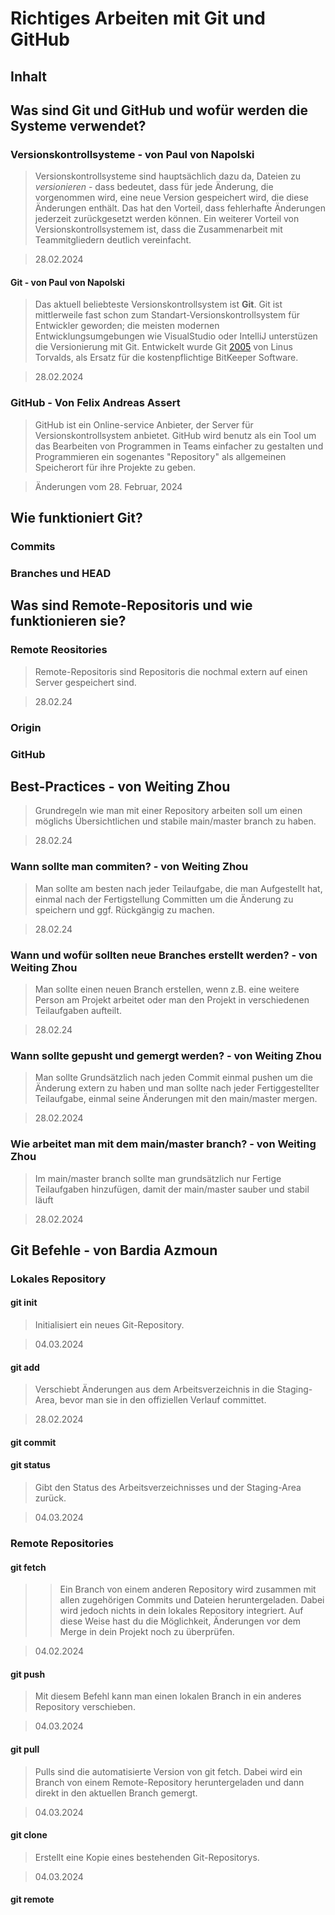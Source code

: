 # Richtiges Arbeiten mit Git und GitHub

## Inhalt

## Was sind Git und GitHub und wofür werden die Systeme verwendet?

### Versionskontrollsysteme - von Paul von Napolski
> Versionskontrollsysteme sind hauptsächlich dazu da, Dateien zu *versionieren* - dass bedeutet, dass für jede Änderung, die vorgenommen wird, eine neue Version gespeichert wird, die diese Änderungen enthält. Das hat den Vorteil, dass fehlerhafte Änderungen jederzeit zurückgesetzt werden können. Ein weiterer Vorteil von Versionskontrollsystemem ist, dass die Zusammenarbeit mit Teammitgliedern deutlich vereinfacht.

> 28.02.2024

#### Git - von Paul von Napolski
> Das aktuell beliebteste Versionskontrollsystem ist **Git**. Git ist mittlerweile fast schon zum Standart-Versionskontrollsystem für Entwickler geworden; die meisten modernen Entwicklungsumgebungen wie VisualStudio oder IntelliJ unterstüzen die Versionierung mit Git. Entwickelt wurde Git [2005](https://de.wikipedia.org/wiki/Git) von Linus Torvalds, als Ersatz für die kostenpflichtige BitKeeper Software.

> 28.02.2024

### GitHub - Von Felix Andreas Assert
> GitHub ist ein Online-service Anbieter, der Server für Versionskontrollsystem anbietet. GitHub wird benutz als ein Tool um das Bearbeiten von Programmen in Teams einfacher zu gestalten und Programmieren ein sogenantes "Repository" als allgemeinen Speicherort für ihre Projekte zu geben.

> Änderungen vom 28. Februar, 2024

## Wie funktioniert Git?

### Commits

### Branches und HEAD

## Was sind Remote-Repositoris und wie funktionieren sie?
### Remote Reositories
> Remote-Repositoris sind Repositoris die nochmal extern auf einen Server gespeichert sind.

> 28.02.24

### Origin

### GitHub

## Best-Practices - von Weiting Zhou
> Grundregeln wie man mit einer Repository arbeiten soll um einen möglichs Übersichtlichen und stabile main/master branch zu haben.

> 28.02.24

### Wann sollte man commiten? - von Weiting Zhou
> Man sollte am besten nach jeder Teilaufgabe, die man Aufgestellt hat, einmal nach der Fertigstellung Committen um die Änderung zu speichern und ggf. Rückgängig zu machen.

> 28.02.24

### Wann und wofür sollten neue Branches erstellt werden? - von Weiting Zhou
> Man sollte einen neuen Branch erstellen, wenn z.B. eine weitere Person am Projekt arbeitet oder man den Projekt in verschiedenen Teilaufgaben aufteilt.

> 28.02.24

### Wann sollte gepusht und gemergt werden? - von Weiting Zhou
> Man sollte Grundsätzlich nach jeden Commit einmal pushen um die Änderung extern zu haben und man sollte nach jeder Fertiggestellter Teilaufgabe, einmal seine Änderungen mit den main/master mergen.

> 28.02.2024

### Wie arbeitet man mit dem main/master branch? - von Weiting Zhou
> Im main/master branch sollte man grundsätzlich nur Fertige Teilaufgaben hinzufügen, damit der main/master sauber und stabil läuft

> 28.02.2024

## Git Befehle - von Bardia Azmoun

### Lokales Repository

#### git init
> Initialisiert ein neues Git-Repository.

> 04.03.2024

#### git add
> Verschiebt Änderungen aus dem Arbeitsverzeichnis in die Staging-Area, bevor man sie in den offiziellen Verlauf committet.

> 28.02.2024

#### git commit
> 

#### git status
> Gibt den Status des Arbeitsverzeichnisses und der Staging-Area zurück.

> 04.03.2024

### Remote Repositories

#### git fetch
> >Ein Branch von einem anderen Repository wird zusammen mit allen zugehörigen Commits und Dateien heruntergeladen. Dabei wird jedoch nichts in dein lokales Repository integriert. Auf diese Weise hast du die Möglichkeit, Änderungen vor dem Merge in dein Projekt noch zu überprüfen.

> 04.02.2024

#### git push
> Mit diesem Befehl kann man einen lokalen Branch in ein anderes Repository verschieben.

> 04.03.2024

#### git pull
> Pulls sind die automatisierte Version von git fetch. Dabei wird ein Branch von einem Remote-Repository heruntergeladen und dann direkt in den aktuellen Branch gemergt.

> 04.03.2024

#### git clone
> Erstellt eine Kopie eines bestehenden Git-Repositorys.

> 04.03.2024

#### git remote
> 

